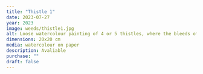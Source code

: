 ```yaml
---
title: "Thistle 1"
date: 2023-07-27
year: 2023
image: weeds/thistle1.jpg
alt: Loose watercolour painting of 4 or 5 thistles, where the bleeds of magenta watercolour mimic the pointiness of the flowers
dimensions: 20x20 cm
media: watercolour on paper
description: Avaliable
purchase: ""
draft: false
---
```


